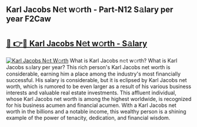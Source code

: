 ## Karl Jacobs N𝚎t w𝚘rth - Part-N12 S𝚊lary per year F2Caw

# <h2><a href="http://gc2tzr5.nevu.top/?p=Karl+Jacobs">🔗 👉🔴 Karl Jacobs N𝚎t w𝚘rth - S𝚊lary</a></h2>

[![Karl Jacobs N𝚎t W𝚘rth](https://i.imgur.com/Oavwk0R.jpeg)](http://gc2tzr5.nevu.top/?p=Karl+Jacobs)
What is Karl Jacobs n𝚎t w𝚘rth? What is Karl Jacobs s𝚊lary per year?
This rich person's Karl Jacobs net worth is considerable, earning him a place among the industry's most financially successful. His salary is considerable, but it is eclipsed by Karl Jacobs net worth, which is rumored to be even larger as a result of his various business interests and valuable real estate investments. This affluent individual, whose Karl Jacobs net worth is among the highest worldwide, is recognized for his business acumen and financial acumen. With a Karl Jacobs net worth in the billions and a notable income, this wealthy person is a shining example of the power of tenacity, dedication, and financial wisdom.
